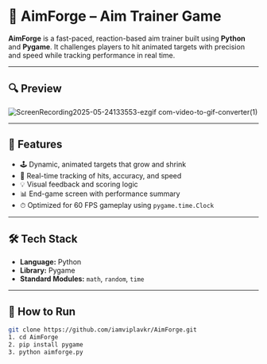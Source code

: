 # 🎯 AimForge – Aim Trainer Game

**AimForge** is a fast-paced, reaction-based aim trainer built using **Python** and **Pygame**. It challenges players to hit animated targets with precision and speed while tracking performance in real time.

---

## 🔍 Preview

![ScreenRecording2025-05-24133553-ezgif com-video-to-gif-converter(1)](https://github.com/user-attachments/assets/cb600be2-432a-4a15-bee7-d470238835cd)


---

## 🚀 Features

- 🕹️ Dynamic, animated targets that grow and shrink  
- 🧠 Real-time tracking of hits, accuracy, and speed  
- 💡 Visual feedback and scoring logic  
- 📊 End-game screen with performance summary  
- ⏱ Optimized for 60 FPS gameplay using `pygame.time.Clock`

---

## 🛠️ Tech Stack

- **Language:** Python  
- **Library:** Pygame  
- **Standard Modules:** `math`, `random`, `time`

---

## 🧩 How to Run

   ```bash
   git clone https://github.com/iamviplavkr/AimForge.git
   1. cd AimForge
   2. pip install pygame
   3. python aimforge.py


